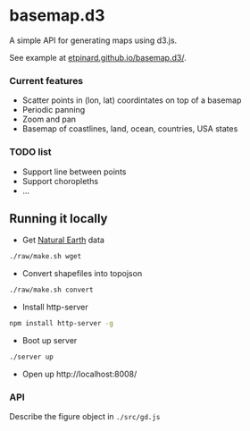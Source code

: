 # basemap.d3

A simple API for generating maps using d3.js.

See example at [etpinard.github.io/basemap.d3/](http://etpinard.github.io/basemap.d3/).


### Current features

- Scatter points in (lon, lat) coordintates on top of a basemap
- Periodic panning
- Zoom and pan
- Basemap of coastlines, land, ocean, countries, USA states

### TODO list

- Support line between points
- Support choropleths
- ...

## Running it locally

- Get [Natural Earth](http://www.naturalearthdata.com/downloads/) data
```bash
./raw/make.sh wget
```

- Convert shapefiles into topojson
```bash
./raw/make.sh convert
```

- Install http-server
```bash
npm install http-server -g
```

- Boot up server
```bash
./server up

```

- Open up http://localhost:8008/ 

### API

Describe the figure object in `./src/gd.js`




